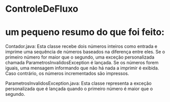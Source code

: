 # ControleDeFluxo

# um pequeno resumo do que foi feito:

Contador.java: Esta classe recebe dois números inteiros como entrada e imprime uma sequência de números baseados na diferença entre eles. Se o primeiro número for maior que o segundo, uma exceção personalizada chamada ParametrosInvalidosException é lançada. Se os números forem iguais, uma mensagem informando que não há nada a imprimir é exibida. Caso contrário, os números incrementados são impressos.

ParametrosInvalidosException.java: Esta classe representa a exceção personalizada que é lançada quando o primeiro número é maior que o segundo.